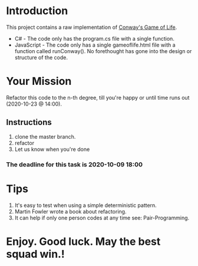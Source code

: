 # Introduction
This project contains a raw implementation of [Conway's Game of Life](https://en.wikipedia.org/wiki/Conway%27s_Game_of_Life).
* C# - The code only has the program.cs file with a single function.
* JavaScript - The code only has a single gameoflife.html file with a function called runConway().
No forethought has gone into the design or structure of the code.

# Your Mission
Refactor this code to the n-th degree, till you're happy or until time runs out (2020-10-23 @ 14:00).

## Instructions
1. clone the master branch.
2. refactor
3. Let us know when you're done
 
 ### The deadline for this task is 2020-10-09 18:00

# Tips
1. It's easy to test when using a simple deterministic pattern.
2. Martin Fowler wrote a book about refactoring.
3. It can help if only one person codes at any time see: Pair-Programming.

# Enjoy. Good luck. May the best squad win.!
